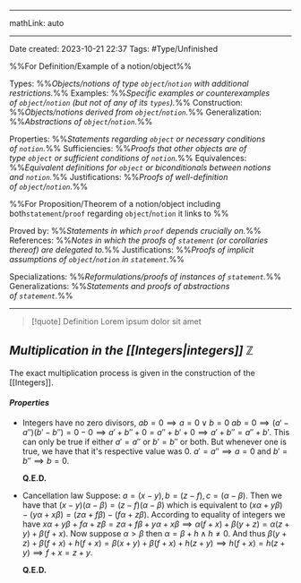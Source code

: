 

---

mathLink: auto

---
Date created: 2023-10-21 22:37
Tags: #Type/Unfinished 

%%For Definition/Example of a notion/object%%

Types: %%_Objects/notions of type `object`/`notion` with additional restrictions._%% 
Examples: %%_Specific examples or counterexamples of `object`/`notion` (but not of any of its `types`)._%%
Construction: %%_Objects/notions derived from `object`/`notion`._%%
Generalization: %%_Abstractions of `object`/`notion`._%%

Properties: %%_Statements regarding `object` or necessary conditions of `notion`._%%
Sufficiencies: %%_Proofs that other objects are of type `object` or sufficient conditions of `notion`._%%
Equivalences: %%_Equivalent definitions for `object` or biconditionals between notions and `notion`._%%
Justifications: %%_Proofs of well-definition of `object`/`notion`._%%

%%For Proposition/Theorem of a notion/object including both`statement`/`proof` regarding `object`/`notion` it links to %%

Proved by: %%_Statements in which `proof` depends crucially on._%%
References: %%_Notes in which the proofs of `statement` (or corollaries thereof) are delegated to._%%
Justifications: %%_Proofs of implicit assumptions of `object`/`notion` in `statement`._%%   

Specializations: %%_Reformulations/proofs of instances of `statement`._%%
Generalizations: %%_Statements and proofs of abstractions of `statement`._%%

---  



> [!quote] Definition
> Lorem ipsum dolor sit amet



## *Multiplication in the [[Integers|integers]] $\mathbb{Z}$*

The exact multiplication process is given in the construction of the [[Integers]].

#### *Properties*

- Integers have no zero divisors, $ab=0\implies a=0 \lor b=0$
	$ab=0\implies (a'-a'')(b'-b'')=0-0\implies a'+b''+0=a''+b'+0\implies a'+b''=a''+b'$. This can only be true if either $a'=a''$ or $b'=b''$ or both. But whenever one is true, we have that it's respective value was $0$. $a'=a''\implies a=0$ and $b'=b''\implies b=0$.
	
	**Q.E.D.**
- Cancellation law
	Suppose: $a=(x-y), b=(z-f), c=(\alpha -\beta)$. Then we have that $(x-y)(\alpha-\beta)=(z-f)(\alpha-\beta)$ which is equivalent to $(x\alpha+y\beta)-(y\alpha+x\beta)=(z\alpha+f\beta)-(f\alpha+z\beta)$. According to equality of integers we have $x\alpha+y\beta+f\alpha+z\beta=z\alpha+f\beta+y\alpha+x\beta\implies \alpha(f+x)+\beta(y+z)=\alpha(z+y)+\beta(f+x)$. Now suppose $\alpha > \beta$ then $\alpha=\beta +h\land h\neq 0$. And thus $\beta(y+z)+\beta(f+x)+h(f+x)=\beta(x+y)+\beta(f+x)+h(z+y)\implies h(f+x)=h(z+y)\implies f+x=z+y$.
	
	**Q.E.D.**